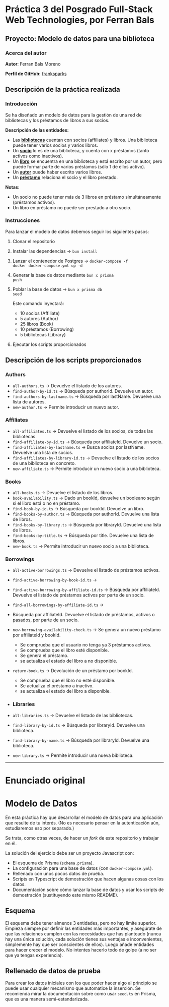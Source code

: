 # Práctica 3 del Posgrado Full-Stack Web Technologies, por Ferran Bals

## Proyecto: Modelo de datos para una biblioteca

### Acerca del autor

**Autor**: Ferran Bals Moreno

**Perfil de GitHub:** [franksparks](https://github.com/franksparks)

## Descripción de la práctica realizada

### Introducción

Se ha diseñado un modelo de datos para la gestión de una red de bibliotecas y los préstamos de libros a sus socios.

<b>Descripción de las entidades:</b>

- Las <u><b>bibliotecas</b></u> cuentan con socios (affiliates) y libros. Una biblioteca puede tener varios socios y varios libros.
- Un <u><b>socio</b></u> lo es de una biblioteca, y cuenta con x préstamos (tanto activos como inactivos).
- Un <u><b>libro</b></u> se encuentra en una biblioteca y está escrito por un autor, pero puede formar parte de varios préstamos (sólo 1 de ellos activo).
- Un <u><b>autor</b></u> puede haber escrito varios libros.
- Un <u><b>préstamo</b></u> relaciona el socio y el libro prestado.

<b>Notas:</b>

- Un socio no puede tener más de 3 libros en préstamo simultáneamente (préstamos activos).
- Un libro en préstamo no puede ser prestado a otro socio.

### Instrucciones

Para lanzar el modelo de datos debemos seguir los siguientes pasos:

1. Clonar el repositorio
2. Instalar las dependencias -> <code>bun install</code>
3. Lanzar el contenedor de Postgres -> <code>docker-compose -f docker docker-compose.yml up -d</code>
4. Generar la base de datos mediante <code>bun x prisma push</code>

5. Poblar la base de datos -> <code>bun x prisma db seed</code>

   Este comando inyectará:

   - 10 socios (Affiliate)
   - 5 autores (Author)
   - 25 libros (Book)
   - 10 préstamos (Borrowing)
   - 5 bibliotecas (Library)

6. Ejecutar los scripts proporcionados

## Descripción de los scripts proporcionados

### Authors

- <code>all-authors.ts</code> -> Devuelve el listado de los autores.
- <code>find-author-by-id.ts</code> -> Búsqueda por authorId. Devuelve un autor.
- <code>find-authors-by-lastname.ts</code> -> Búsqueda por lastName. Devuelve una lista de autores.
- <code>new-author.ts</code> -> Permite introducir un nuevo autor.

### Affiliates

- <code>all-affiliates.ts</code> -> Devuelve el listado de los socios, de todas las bibliotecas.
- <code>find-affiliate-by-id.ts</code> -> Búsqueda por affiliateId. Devuelve un socio.
- <code>find-affiliates-by-lastname.ts</code> -> Busca socios por lastName. Devuelve una lista de socios.
- <code>find-affiliates-by-library-id.ts</code> -> Devuelve el listado de los socios de una biblioteca en concreto.
- <code>new-affiliate.ts</code> -> Permite introducir un nuevo socio a una biblioteca.

### Books

- <code>all-books.ts</code> -> Devuelve el listado de los libros.
- <code>book-availability.ts</code> -> Dado un bookId, devuelve un booleano según si el libro está o no en préstamo.
- <code>find-book-by-id.ts</code> -> Búsqueda por bookId. Devuelve un libro.
- <code>find-books-by-author.ts</code> -> Búsqueda por authorId. Devuelve una lista de libros.
- <code>find-books-by-library.ts</code> -> Búsqueda por libraryId. Devuelve una lista de libros.
- <code>find-books-by-title.ts</code> -> Búsqueda por title. Devuelve una lista de libros.
- <code>new-book.ts</code> -> Permite introducir un nuevo socio a una biblioteca.

### Borrowings

- <code>all-active-borrowings.ts</code> -> Devuelve el listado de préstamos activos.
- <code>find-active-borrowing-by-book-id.ts</code> ->
- <code>find-active-borrowing-by-affiliate-id.ts</code> -> Búsqueda por affiliateId. Devuelve el listado de préstamos activos por parte de un socio.
- <code>find-all-borrowings-by-affiliate-id.ts</code> ->
- Búsqueda por affiliateId. Devuelve el listado de préstamos, activos o pasados, por parte de un socio.
- <code>new-borrowing-availability-check.ts</code> -> Se genera un nuevo préstamo por affiliateId y bookId.
  - Se comprueba que el usuario no tenga ya 3 préstamos activos.
  - Se comprueba que el libro esté disponible.
  - Se genera el préstamo.
  - se actualiza el estado del libro a no disponible.
- <code>return-book.ts</code> -> Devolución de un préstamo por bookId.

  - Se comprueba que el libro no esté disponible.
  - Se actualiza el préstamo a inactivo.
  - se actualiza el estado del libro a disponible.

- ### Libraries

- <code>all-libraries.ts</code> -> Devuelve el listado de las bibliotecas.
- <code>find-library-by-id.ts</code> -> Búsqueda por libraryId. Devuelve una biblioteca.
- <code>find-library-by-name.ts</code> -> Búsqueda por libraryId. Devuelve una biblioteca.
- <code>new-library.ts</code> -> Permite introducir una nueva biblioteca.

---

# Enunciado original

# Modelo de Datos

En esta práctica hay que desarrollar el modelo de datos para una aplicación que resulte de tu interés. (No es necesario pensar en la autenticación aún, estudiaremos eso por separado.)

Se trata, como otras veces, de hacer un _fork_ de este repositorio y trabajar en él.

La solución del ejercicio debe ser un proyecto Javascript con:

- El esquema de Prisma (`schema.prisma`).
- La configuración para una base de datos (con `docker-compose.yml`).
- Rellenado con unos pocos datos de prueba.
- Scripts en Typescript de demostración que hacen algunas cosas con los datos.
- Documentación sobre cómo lanzar la base de datos y usar los scripts de demostración (sustituyendo este mismo README).

## Esquema

El esquema debe tener almenos 3 entidades, pero no hay límite superior. Empieza siempre por definir las entidades más importantes, y asegúrate de que las relaciones cumplen con las necesidades que has planteado (nunca hay una única solución, cada solución tienes sus ventajas e inconvenientes, simplemente hay que ser conscientes de ellos). Luego añade entidades para hacer crecer el modelo. No intentes hacerlo todo de golpe (a no ser que ya tengas experiencia).

## Rellenado de datos de prueba

Para crear los datos iniciales con los que poder hacer algo al principio se puede usar cualquier mecanismo que automatice la inserción. Se recomienda mirar la documentación sobre como usar `seed.ts` en Prisma, que es una manera semi-estandarizada.
